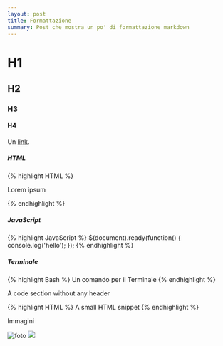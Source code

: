 ```yaml
---
layout: post
title: Formattazione
summary: Post che mostra un po' di formattazione markdown
---
```


# H1
## H2
### H3
#### H4

Un [link](#).

##### HTML
{% highlight HTML %}
<div class="container py5">
  <p>Lorem ipsum</p>
</div>
{% endhighlight %}

##### JavaScript

{% highlight JavaScript %}
$(document).ready(function() {
  console.log('hello');
});
{% endhighlight %}

##### Terminale
{% highlight Bash %}
Un comando per il Terminale
{% endhighlight %}

A code section without any header
<div class="no-select-button">
{% highlight HTML %}
<span>A small HTML snippet</span>
{% endhighlight %}
</div>

Immagini

![foto](https://jekyllrb.com/img/logo-2x.png)
<img src="https://jekyllrb.com/img/logo-2x.png" class="img-fluid"/>

